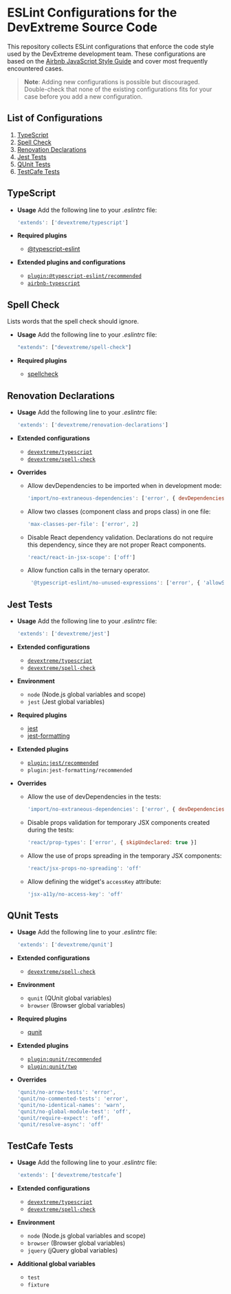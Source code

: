 # ESLint Configurations for the DevExtreme Source Code

This repository collects ESLint configurations that enforce the code style used by the DevExtreme development team. These configurations are based on the [Airbnb JavaScript Style Guide](https://github.com/airbnb/javascript) and cover most frequently encountered cases.

> **Note**: Adding new configurations is possible but discouraged. Double-check that none of the existing configurations fits for your case before you add a new configuration.

## List of Configurations

  1. [TypeScript](#typescript)
  1. [Spell Check](#spell-check)
  1. [Renovation Declarations](#renovation-declarations)
  1. [Jest Tests](#jest-tests)
  1. [QUnit Tests](#qunit-tests)
  1. [TestCafe Tests](#testcafe-tests)

## TypeScript

- **Usage**
    Add the following line to your *.eslintrc* file:

    ```javascript
    'extends': ['devextreme/typescript']
    ```

- **Required plugins**
  - [@typescript-eslint](https://github.com/typescript-eslint/typescript-eslint)
  
- **Extended plugins and configurations**
  - [`plugin:@typescript-eslint/recommended`](https://github.com/typescript-eslint/typescript-eslint/tree/master/packages/eslint-plugin#recommended-configs)
  - [`airbnb-typescript`](https://github.com/iamturns/eslint-config-airbnb-typescript)
  
## Spell Check

Lists words that the spell check should ignore.

- **Usage**
    Add the following line to your *.eslintrc* file:

    ```javascript
    "extends": ["devextreme/spell-check"]
    ```

- **Required plugins**
  - [spellcheck](https://github.com/aotaduy/eslint-plugin-spellcheck)

## Renovation Declarations

- **Usage**
    Add the following line to your *.eslintrc* file:

    ```javascript
    'extends': ['devextreme/renovation-declarations']
    ```

- **Extended configurations**
  - [`devextreme/typescript`](#typescript)
  - [`devextreme/spell-check`](#spell-check)

- **Overrides**

  - Allow devDependencies to be imported when in development mode:

    ```javascript
    'import/no-extraneous-dependencies': ['error', { devDependencies: true }]
    ```

  - Allow two classes (component class and props class) in one file:
  
    ```javascript
    'max-classes-per-file': ['error', 2]
    ```

  - Disable React dependency validation. Declarations do not require this dependency, since they are not proper React components.
  
    ```javascript
    'react/react-in-jsx-scope': ['off']
    ```

  - Allow function calls in the ternary operator.
  
    ```javascript
     '@typescript-eslint/no-unused-expressions': ['error', { 'allowShortCircuit': true, ;'allowTernary': true }]
    ```

## Jest Tests

- **Usage**
    Add the following line to your *.eslintrc* file:

    ```javascript
    'extends': ['devextreme/jest']
    ```

- **Extended configurations**
  - [`devextreme/typescript`](#typescript)
  - [`devextreme/spell-check`](#spell-check)

- **Environment**
  - `node` (Node.js global variables and scope)
  - `jest` (Jest global variables)
  
- **Required plugins**
  - [jest](https://github.com/jest-community/eslint-plugin-jest)
  - [jest-formatting](https://github.com/dangreenisrael/eslint-plugin-jest-formatting)
  
- **Extended plugins**
  - [`plugin:jest/recommended`](https://github.com/jest-community/eslint-plugin-jest#recommended)
  - `plugin:jest-formatting/recommended`
  
- **Overrides**

  - Allow the use of devDependencies in the tests:
  
    ```javascript
    'import/no-extraneous-dependencies': ['error', { devDependencies: true }]
    ```

  - Disable props validation for temporary JSX components created during the tests:
  
    ```javascript
    'react/prop-types': ['error', { skipUndeclared: true }]
    ```

  - Allow the use of props spreading in the temporary JSX components:
  
    ```javascript
    'react/jsx-props-no-spreading': 'off'
    ```

  - Allow defining the widget's `accessKey` attribute:
  
    ```javascript
    'jsx-a11y/no-access-key': 'off'
    ```

## QUnit Tests

- **Usage**
    Add the following line to your *.eslintrc* file:

    ```javascript
    'extends': ['devextreme/qunit']
    ```

- **Extended configurations**
  - [`devextreme/spell-check`](#spell-check)

- **Environment**
  - `qunit` (QUnit global variables)
  - `browser` (Browser global variables)
  
- **Required plugins**
  - [qunit](https://github.com/platinumazure/eslint-plugin-qunit)

- **Extended plugins**
  - [`plugin:qunit/recommended`](https://github.com/platinumazure/eslint-plugin-qunit#recommended)
  - [`plugin:qunit/two`](https://github.com/platinumazure/eslint-plugin-qunit#two)
  
- **Overrides**
  
    ```javascript
    'qunit/no-arrow-tests': 'error',
    'qunit/no-commented-tests': 'error',
    'qunit/no-identical-names': 'warn',
    'qunit/no-global-module-test': 'off',
    'qunit/require-expect': 'off',
    'qunit/resolve-async': 'off'
    ```

## TestCafe Tests

- **Usage**
    Add the following line to your *.eslintrc* file:

    ```javascript
    'extends': ['devextreme/testcafe']
    ```

- **Extended configurations**
  - [`devextreme/typescript`](#typescript)
  - [`devextreme/spell-check`](#spell-check)

- **Environment**
  - `node` (Node.js global variables and scope)
  - `browser` (Browser global variables)
  - `jquery` (jQuery global variables)

- **Additional global variables**
  - `test`
  - `fixture`  
  